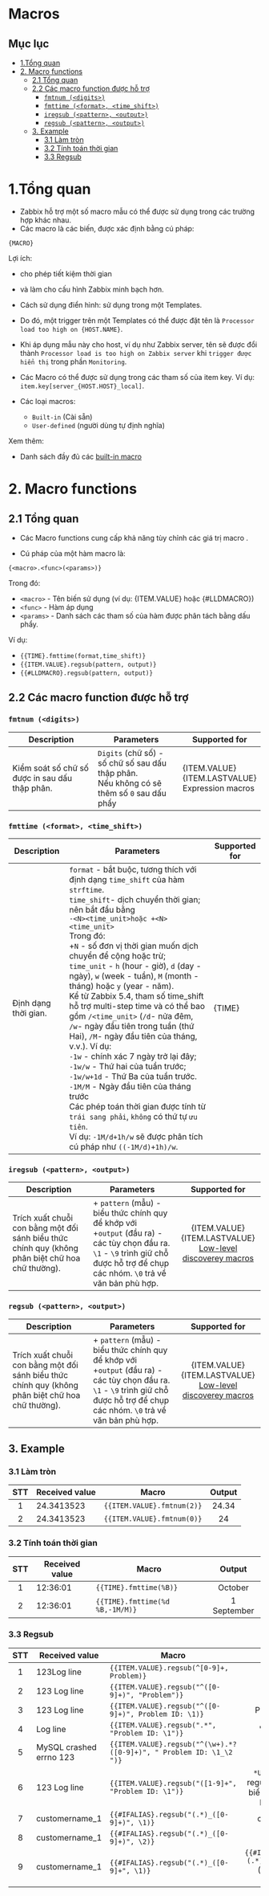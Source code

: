 <h1> Macros </h1>

<h2> Mục lục </h2>

- [1.Tổng quan](#1tổng-quan)
- [2. Macro functions](#2-macro-functions)
  - [2.1 Tổng quan](#21-tổng-quan)
  - [2.2 Các macro function được hỗ trợ](#22-các-macro-function-được-hỗ-trợ)
    - [`fmtnum (<digits>)`](#fmtnum-digits)
    - [`fmttime (<format>, <time_shift>)`](#fmttime-format-time_shift)
    - [`iregsub (<pattern>, <output>)`](#iregsub-pattern-output)
    - [`regsub (<pattern>, <output>)`](#regsub-pattern-output)
  - [3. Example](#3-example)
    - [3.1 Làm tròn](#31-làm-tròn)
    - [3.2 Tính toán thời gian](#32-tính-toán-thời-gian)
    - [3.3 Regsub](#33-regsub)

# 1.Tổng quan
- Zabbix hỗ trợ một số macro mẫu có thể được sử dụng trong các trường hợp khác nhau.
- Các macro là các biến, được xác định bằng cú pháp:
```
{MACRO}
``` 

Lợi ích:
- cho phép tiết kiệm thời gian 
- và làm cho cấu hình Zabbix minh bạch hơn.

- Cách sử dụng điển hình: sử dụng trong một Templates.
- Do đó, một trigger trên một Templates có thể được đặt tên là `Processor load too high on {HOST.NAME}`. 
- Khi áp dụng mẫu này cho host, ví dụ như Zabbix server, tên sẽ được đổi thành `Processor load is too high on Zabbix server` khi `trigger được hiển thị` trong phần `Monitoring`.

- Các Macro có thể được sử dụng trong các tham số của item key. Ví dụ:  `item.key[server_{HOST.HOST}_local]`.

- Các loại macros:
  - `Built-in` (Cài sẵn)
  - `User-defined` (người dùng tự định nghĩa)

Xem thêm:
- Danh sách đầy đủ các [built-in macro](https://www.zabbix.com/documentation/current/en/manual/appendix/macros/supported_by_location)


# 2. Macro functions
## 2.1 Tổng quan
- Các Macro functions cung cấp khả năng tùy chỉnh các giá trị macro .

- Cú pháp của một hàm macro là:
```
{<macro>.<func>(<params>)}
```
Trong đó:

- `<macro>` - Tên biến sử dụng (ví dụ: {ITEM.VALUE} hoặc {#LLDMACRO})
- `<func>` - Hàm áp dụng
- `<params>` - Danh sách các tham số của hàm được phân tách bằng dấu phẩy.

Ví dụ:

- `{{TIME}.fmttime(format,time_shift)}`
- `{{ITEM.VALUE}.regsub(pattern, output)}`
- `{{#LLDMACRO}.regsub(pattern, output)}`


## 2.2 Các macro function được hỗ trợ
### `fmtnum (<digits>)`
|Description|Parameters|Supported for|
|---|---|---|
|Kiểm soát số chữ số được in sau dấu thập phân.|`Digits` (chữ số) - số chữ số sau dấu thập phân.<br> Nếu không có sẽ thêm số `0` sau dấu phẩy|{ITEM.VALUE}<br>{ITEM.LASTVALUE}<br>Expression macros
### `fmttime (<format>, <time_shift>)`
|Description|Parameters|Supported for|
|---|---|---|
|Định dạng thời gian.|	`format` - bắt buộc, tương thích với định dạng `time_shift` của hàm `strftime`.<br>`time_shift`- dịch chuyển thời gian; nên bắt đầu bằng<br>`-<N><time_unit>hoặc +<N><time_unit>` <br>Trong đó:<br>+`N` - số đơn vị thời gian muốn dịch chuyển để cộng hoặc trừ;<br>`time_unit` - `h` (hour - giờ), `d` (day - ngày), `w` (week - tuần), `M` (month - tháng) hoặc `y` (year - năm).<br>Kể từ Zabbix 5.4, tham số time_shift hỗ trợ multi-step time và có thể bao gồm `/<time_unit>` (`/d`- nửa đêm, `/w`- ngày đầu tiên trong tuần (thứ Hai), `/M`- ngày đầu tiên của tháng, v.v.). Ví dụ:<br>`-1w` - chính xác 7 ngày trở lại đây;<br>`-1w/w` - Thứ hai của tuần trước;<br>`-1w/w+1d` - Thứ Ba của tuần trước.<br>`-1M/M` - Ngày đầu tiên của tháng trước<br>Các phép toán thời gian được tính từ `trái sang phải`, `không` có thứ tự `ưu tiên`.<br>Ví dụ: `-1M/d+1h/w` sẽ được phân tích cú pháp như `((-1M/d)+1h)/w`.|	{TIME}

### `iregsub (<pattern>, <output>)`

|Description|Parameters|Supported for|
|---|---|:---:|
Trích xuất chuỗi con bằng một đối sánh biểu thức chính quy (không phân biệt chữ hoa chữ thường).|+ `pattern` (mẫu) - biểu thức chính quy để khớp với<br>+`output` (đầu ra) - các tùy chọn đầu ra. `\1` - `\9` trình giữ chỗ được hỗ trợ để chụp các nhóm. `\0` trả về văn bản phù hợp.	|{ITEM.VALUE}<br>{ITEM.LASTVALUE}<br>[Low-level discoverey macros](https://www.zabbix.com/documentation/current/en/manual/config/macros/lld_macros)

### `regsub (<pattern>, <output>)`
|Description|Parameters|Supported for|
|---|---|:---:|
Trích xuất chuỗi con bằng một đối sánh biểu thức chính quy (không phân biệt chữ hoa chữ thường).|+ `pattern` (mẫu) - biểu thức chính quy để khớp với<br>+`output` (đầu ra) - các tùy chọn đầu ra. `\1` - `\9` trình giữ chỗ được hỗ trợ để chụp các nhóm. `\0` trả về văn bản phù hợp.	|{ITEM.VALUE}<br>{ITEM.LASTVALUE}<br>[Low-level discoverey macros](https://www.zabbix.com/documentation/current/en/manual/config/macros/lld_macros)

## 3. Example

### 3.1 Làm tròn
STT|Received value|Macro|Output|
|:---:|---|---|:---:|
1|24.3413523|`{{ITEM.VALUE}.fmtnum(2)}`|24.34
2|24.3413523|`{{ITEM.VALUE}.fmtnum(0)}`|24

### 3.2 Tính toán thời gian
STT|Received value|Macro|Output|
|:---:|---|---|:---:|
1|12:36:01|`{{TIME}.fmttime(%B)}`|October
2|12:36:01|`{{TIME}.fmttime(%d %B,-1M/M)}`|1 September

### 3.3 Regsub
STT|Received value|Macro|Output|
|:---:|---|---|:---:|
1|123Log line|`{{ITEM.VALUE}.regsub(^[0-9]+, Problem)}`|Problem
2|123 Log line|`{{ITEM.VALUE}.regsub("^([0-9]+)", "Problem")}`|Problem
3|123 Log line|`{{ITEM.VALUE}.regsub("^([0-9]+)", Problem ID: \1)}`|Problem ID: 123
4|Log line|`{{ITEM.VALUE}.regsub(".*", "Problem ID: \1")}`|" Problem ID:"
5|MySQL crashed errno 123|`{{ITEM.VALUE}.regsub("^(\w+).*?([0-9]+)", " Problem ID: \1_\2 ")}`|"Problem ID: MySQL_123"
6|123 Log line|`{{ITEM.VALUE}.regsub("([1-9]+", "Problem ID: \1")}`|`*UNKNOWN*`(invalid regular expression - biểu thức chính quy không hợp lệ)
7|customername_1|`{{#IFALIAS}.regsub("(.*)_([0-9]+)", \1)}`|customername
8|customername_1|`{{#IFALIAS}.regsub("(.*)_([0-9]+)", \2)}`|1
9|customername_1|`{{#IFALIAS}.regsub("(.*)_([0-9]+", \1)}`|`{{#IFALIAS}.regsub("(.*)_([0-9]+", \1)}`(invalid regular expression)




